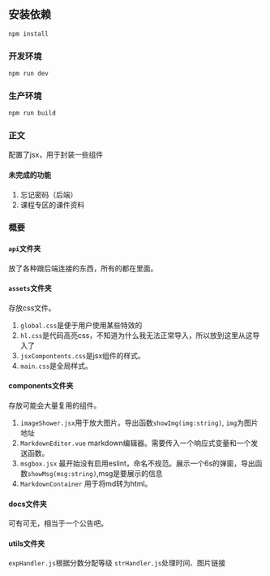 ## 安装依赖

```sh
npm install
```

### 开发环境

```sh
npm run dev
```

### 生产环境
```sh
npm run build
```

### 正文  
配置了jsx，用于封装一些组件

#### 未完成的功能 
1. 忘记密码（后端）
2. 课程专区的课件资料 

### 概要 
#### `api`文件夹
放了各种跟后端连接的东西，所有的都在里面。 
#### `assets`文件夹
存放css文件。
1. `global.css`是便于用户使用某些特效的
2. `hl.css`是代码高亮css，不知道为什么我无法正常导入，所以放到这里从这导入了 
3. `jsxCompontents.css`是jsx组件的样式。 
4. `main.css`是全局样式。 
#### components文件夹 
存放可能会大量复用的组件。 
1. `imageShower.jsx`用于放大图片。导出函数`showImg(img:string)`, `img`为图片地址
2. `MarkdownEditor.vue` markdown编辑器。需要传入一个响应式变量和一个发送函数。 
3. `msgbox.jsx` 最开始没有启用eslint，命名不规范。展示一个6s的弹窗，导出函数`showMsg(msg:string)`,msg是要展示的信息 
4. `MarkdownContainer` 用于将md转为html。
#### docs文件夹 
可有可无，相当于一个公告吧。 
#### utils文件夹 
`expHandler.js`根据分数分配等级 
`strHandler.js`处理时间、图片链接

